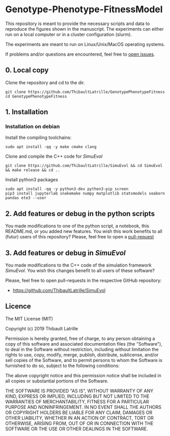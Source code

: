 # Genotype-Phenotype-FitnessModel

This repository is meant to provide the necessary scripts and data to reproduce the figures shown in the manuscript.
The experiments can either run on a local computer or in a cluster configuration (slurm).

The experiments are meant to run on Linux/Unix/MacOS operating systems.

If problems and/or questions are encountered, feel free to [open issues](https://github.com/ThibaultLatrille/GenotypePhenotypeFitness/issues).

## 0. Local copy
Clone the repository and cd to the dir.
```
git clone https://github.com/ThibaultLatrille/GenotypePhenotypeFitness
cd GenotypePhenotypeFitness
```

## 1. Installation

### Installation on debian
Install the compiling toolchains:
```
sudo apt install -qq -y make cmake clang
```
Clone and compile the C++ code for *SimuEvol*
```
git clone https://github.com/ThibaultLatrille/SimuEvol && cd SimuEvol && make release && cd ..
```
Install python3 packages
```
sudo apt install -qq -y python3-dev python3-pip screen
pip3 install jupyterlab snakemake numpy matplotlib statsmodels seaborn pandas ete3 --user
```

## 2. Add features or debug in the python scripts
You made modifications to one of the python script, a notebook, this README.md, or you added new features.
You wish this work benefits to all (futur) users of this repository?
Please, feel free to open a [pull-request](https://github.com/ThibaultLatrille/GenotypePhenotypeFitness/pulls)

## 3. Add features or debug in *SimuEvol*
You made modifications to the C++ code of the simulation framework *SimuEvol*.
You wish this changes benefit to all users of these software?

Please, feel free to open pull-requests in the respective GitHub repository:
* https://github.com/ThibaultLatrille/SimuEvol 

## Licence

The MIT License (MIT)

Copyright (c) 2019 Thibault Latrille

Permission is hereby granted, free of charge, to any person obtaining a copy of this software and associated documentation files (the "Software"), to deal in the Software without restriction, including without limitation the rights to use, copy, modify, merge, publish, distribute, sublicense, and/or sell copies of the Software, and to permit persons to whom the Software is furnished to do so, subject to the following conditions:

The above copyright notice and this permission notice shall be included in all copies or substantial portions of the Software.

THE SOFTWARE IS PROVIDED "AS IS", WITHOUT WARRANTY OF ANY KIND, EXPRESS OR IMPLIED, INCLUDING BUT NOT LIMITED TO THE WARRANTIES OF MERCHANTABILITY, FITNESS FOR A PARTICULAR PURPOSE AND NONINFRINGEMENT. IN NO EVENT SHALL THE AUTHORS OR COPYRIGHT HOLDERS BE LIABLE FOR ANY CLAIM, DAMAGES OR OTHER LIABILITY, WHETHER IN AN ACTION OF CONTRACT, TORT OR OTHERWISE, ARISING FROM, OUT OF OR IN CONNECTION WITH THE SOFTWARE OR THE USE OR OTHER DEALINGS IN THE SOFTWARE.
